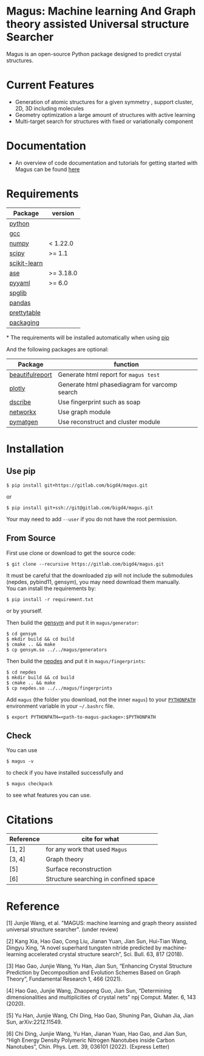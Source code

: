 # **Magus: Machine learning And Graph theory assisted Universal structure Searcher**

Magus is an open-source Python package designed to predict crystal structures. 

# Current Features
* Generation of atomic structures for a given symmetry , support cluster, 2D, 3D including molecules
* Geometry optimization a large amount of structures with active learning
* Multi-target search for structures with fixed or variationally component

# Documentation
* An overview of code documentation and tutorials for getting started with Magus can be found [here](https://gitlab.com/bigd4/magus/-/blob/master/doc/manual.pdf)


# Requirements

|  Package    |    version   |
|  -------    |    -------   |
| [python](https://www.python.org/)                          |     |
| [gcc](https://gcc.gnu.org/)                                |   |
| [numpy](https://docs.scipy.org/doc/numpy/reference/)       | <  1.22.0 |
| [scipy](https://docs.scipy.org/doc/scipy/reference/)       | >= 1.1    |
| [scikit-learn](https://scikit-learn.org/stable/index.html) |           |
| [ase](https://wiki.fysik.dtu.dk/ase/index.html)            | >= 3.18.0 |
| [pyyaml](https://pyyaml.org/)                              | >= 6.0    |
| [spglib](https://spglib.github.io/spglib/)                 |           |
| [pandas](https://pandas.pydata.org/)                       |           |
| [prettytable](https://github.com/jazzband/prettytable)     |           |
| [packaging](https://packaging.pypa.io/en/stable/)          |           |

\* The requirements will be installed automatically when using [pip](#using_pip)  
   
And the following packages are optional: 

|  Package    |    function   |
|  ----       |     ----      |
|[beautifulreport](https://github.com/mocobk/BeautifulReport) |Generate html report for `magus test`|
|[plotly](https://plotly.com/python/)                         |Generate html phasediagram for varcomp search|
|[dscribe](https://singroup.github.io/dscribe/latest/)        |Use fingerprint such as soap|
|[networkx](https://networkx.org/)                            |Use graph module|
|[pymatgen](https://pymatgen.org/)                            |Use reconstruct and cluster module|



# Installation
<span id= "using_pip"> </span>
## Use pip 
```shell
$ pip install git+https://gitlab.com/bigd4/magus.git
```
or 
```shell
$ pip install git+ssh://git@gitlab.com/bigd4/magus.git
```
Your may need to add `--user` if you do not have the root permission.

## From Source
First use clone or download to get the source code:
```shell
$ git clone --recursive https://gitlab.com/bigd4/magus.git
```
It must be careful that the downloaded zip will not include the submodules (nepdes, pybind11, gensym), you may need download them manually.  
You can install the requirements by:
```shell
$ pip install -r requirement.txt
```
or by yourself. 

Then build the [gensym](https://gitlab.com/bigd4/gensym) and put it in `magus/generator`:
```shell
$ cd gensym
$ mkdir build && cd build
$ cmake .. && make
$ cp gensym.so ../../magus/generators
```
Then build the [nepdes](https://gitlab.com/bigd4/nepdes) and put it in `magus/fingerprints`:
```shell
$ cd nepdes
$ mkdir build && cd build
$ cmake .. && make
$ cp nepdes.so ../../magus/fingerprints
```

Add `magus` (the folder you download, not the inner `magus`) to your [`PYTHONPATH`](https://wiki.fysik.dtu.dk/ase/install.html#envvar-PYTHONPATH) environment variable in your `~/.bashrc` file. 

```shell
$ export PYTHONPATH=<path-to-magus-package>:$PYTHONPATH
```
## Check
You can use 
```shell
$ magus -v
``` 
to check if you have installed successfully
and 
```shell
$ magus checkpack
```
to see what features you can use.

# Citations
|  Reference    |    cite for what   |
|  ----  | ----  |
|[1, 2]|for any work that used `Magus`|
|[3, 4]|Graph theory|
|[5]|Surface reconstruction|
|[6]|Structure searching in confined space|

# Reference

[1] Junjie Wang, et al. "MAGUS: machine learning and graph theory assisted universal structure searcher". (under review)

[2] Kang Xia, Hao Gao, Cong Liu, Jianan Yuan, Jian Sun, Hui-Tian Wang, Dingyu Xing, “A novel superhard tungsten nitride predicted by machine-learning accelerated crystal structure search”, Sci. Bull. 63, 817 (2018).


[3] Hao Gao, Junjie Wang, Yu Han, Jian Sun, “Enhancing Crystal Structure Prediction by Decomposition and Evolution Schemes Based on Graph Theory”, Fundamental Research 1, 466 (2021).

[4] Hao Gao, Junjie Wang, Zhaopeng Guo, Jian Sun, “Determining dimensionalities and multiplicities of crystal nets” npj Comput. Mater. 6, 143 (2020).

[5] Yu Han, Junjie Wang, Chi Ding, Hao Gao, Shuning Pan, Qiuhan Jia, Jian Sun, arXiv:2212.11549.

[6] Chi Ding, Junjie Wang, Yu Han, Jianan Yuan, Hao Gao, and Jian Sun, “High Energy Density Polymeric Nitrogen Nanotubes inside Carbon Nanotubes”, Chin. Phys. Lett. 39, 036101 (2022). (Express Letter)
